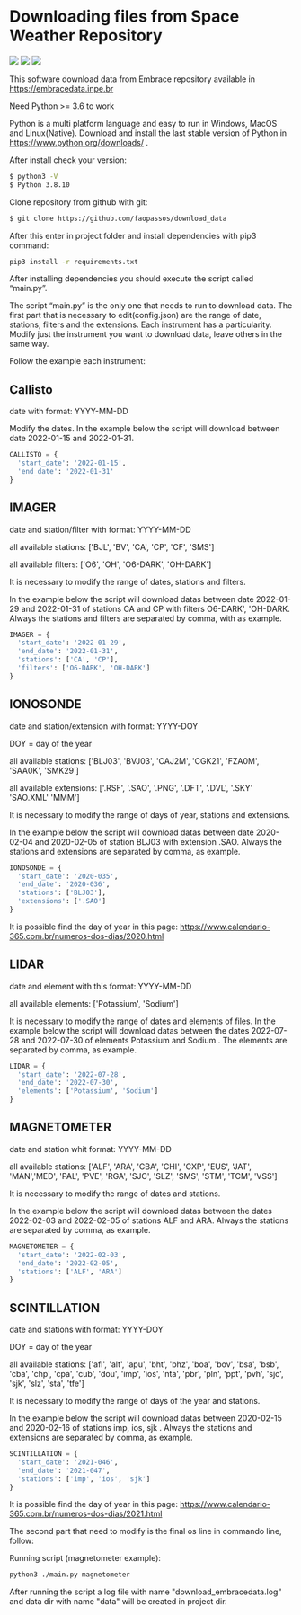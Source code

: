 # Downloading files from Space Weather Repository
[![](https://img.shields.io/badge/python-3-blue.svg)](https://www.python.org/)
[![](https://img.shields.io/badge/Version-1.0-yellow.svg)](https://github.com/faopassos/download_data)
[![](https://img.shields.io/badge/INPE-EMBRACE-orange.svg)](http://www2.inpe.br/climaespacial/portal/pt/)

This software download data from Embrace repository available in https://embracedata.inpe.br

Need Python >= 3.6 to work

Python is a multi platform language and easy to run in Windows, MacOS and Linux(Native).
Download and install the last stable version of Python in https://www.python.org/downloads/ .

After install check your version:
```sh
$ python3 -V
$ Python 3.8.10
```
Clone repository from github with git:
```sh
$ git clone https://github.com/faopassos/download_data
```

After this enter in project folder and install dependencies with pip3 command:
```sh
pip3 install -r requirements.txt
```
After installing dependencies you should execute the script called “main.py”.

The script “main.py” is the only one that needs to run to download data. 
The first part that is necessary to edit(config.json) are the range of date, stations, filters and the extensions. Each instrument has a particularity.
Modify just the instrument you want to download data, leave others in the same way.

Follow the example each instrument:

## Callisto

date with format: YYYY-MM-DD

Modify the dates. In the example below the script will download between date 2022-01-15 and 2022-01-31.
```python
CALLISTO = { 
  'start_date': '2022-01-15',
  'end_date': '2022-01-31'
}
```
## IMAGER

date and station/filter with format: YYYY-MM-DD

all available stations: ['BJL', 'BV', 'CA', 'CP', 'CF', 'SMS']

all available filters: ['O6', 'OH', 'O6-DARK', 'OH-DARK']

It is necessary to modify the range of dates, stations and filters.

In the example below the script will download datas between date 2022-01-29 and 2022-01-31 of stations CA and CP with filters O6-DARK', 'OH-DARK. Always the stations and filters are separated by comma, with as example.
```python
IMAGER = {
  'start_date': '2022-01-29',
  'end_date': '2022-01-31',
  'stations': ['CA', 'CP'],
  'filters': ['O6-DARK', 'OH-DARK']
}
```

## IONOSONDE
date and station/extension with format: YYYY-DOY

DOY = day of the year

all available stations: ['BLJ03', 'BVJ03', 'CAJ2M', 'CGK21', 'FZA0M', 'SAA0K', 'SMK29']

all available extensions: ['.RSF', '.SAO', '.PNG', '.DFT', '.DVL', '.SKY' 'SAO.XML' 'MMM']

It is necessary to modify the range of days of year, stations and extensions.

In the example below the script will download datas between date 2020-02-04 and 2020-02-05 of station BLJ03 with extension .SAO.  Always the stations and extensions are separated by comma, as example.
```python
IONOSONDE = {
  'start_date': '2020-035',
  'end_date': '2020-036',
  'stations': ['BLJ03'],
  'extensions': ['.SAO']
}
```
It is possible find the day of year in this page: https://www.calendario-365.com.br/numeros-dos-dias/2020.html

## LIDAR
date and element with this format: YYYY-MM-DD

all available elements: ['Potassium', 'Sodium']

It is necessary to modify the range of dates and elements of files.
In the example below the script will download datas between the dates 2022-07-28 and 2022-07-30 of elements Potassium and Sodium . The elements are separated by comma, as example.
```python
LIDAR = {
  'start_date': '2022-07-28',
  'end_date': '2022-07-30',
  'elements': ['Potassium', 'Sodium']
}
```
## MAGNETOMETER
date and station whit format: YYYY-MM-DD

all available stations: ['ALF', 'ARA', 'CBA', 'CHI', 'CXP', 'EUS', 'JAT', 'MAN','MED',
                        'PAL', 'PVE', 'RGA', 'SJC', 'SLZ', 'SMS', 'STM', 'TCM', 'VSS']

It is necessary to modify the range of dates and stations.

In the example below the script will download datas between the dates 2022-02-03 and 2022-02-05 of stations ALF and ARA. Always the stations are separated by comma, as example.
```python
MAGNETOMETER = {
  'start_date': '2022-02-03',
  'end_date': '2022-02-05',
  'stations': ['ALF', 'ARA']
}
```
## SCINTILLATION
date and stations with format: YYYY-DOY

DOY = day of the year

all available stations: ['afl', 'alt', 'apu', 'bht', 'bhz', 'boa', 'bov', 'bsa', 'bsb',
                         'cba', 'chp', 'cpa', 'cub', 'dou', 'imp', 'ios', 'nta', 'pbr',
                         'pln', 'ppt', 'pvh', 'sjc', 'sjk', 'slz', 'sta', 'tfe']

It is necessary to modify the range of days of the year and stations.

In the example below the script will download datas between 2020-02-15 and 2020-02-16 of stations imp, ios, sjk .  Always the stations and extensions are separated by comma, as example.
```python
SCINTILLATION = {
  'start_date': '2021-046',
  'end_date': '2021-047',
  'stations': ['imp', 'ios', 'sjk']
}
```
It is possible find the day of year in this page: https://www.calendario-365.com.br/numeros-dos-dias/2021.html


The second part that need to modify is the final os line in commando line, follow: 

Running script (magnetometer example):
```sh
python3 ./main.py magnetometer
```
After running the script a log file with name "download_embracedata.log" and data dir with name "data" will be created in project dir.
